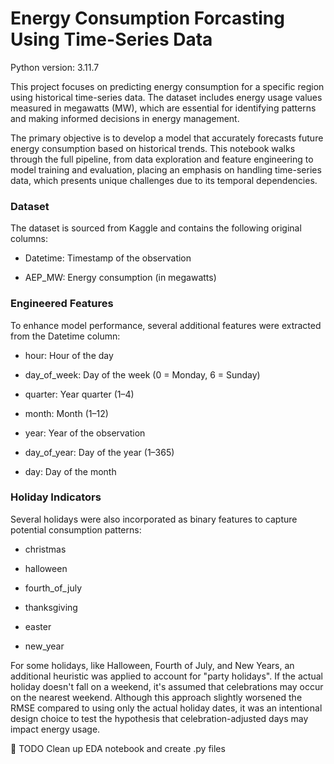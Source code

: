 # Energy Consumption Forcasting Using Time-Series Data

Python version: 3.11.7 <br/>

This project focuses on predicting energy consumption for a specific region using historical time-series data. The dataset includes energy usage values measured in megawatts (MW), which are essential for identifying patterns and making informed decisions in energy management.

The primary objective is to develop a model that accurately forecasts future energy consumption based on historical trends. This notebook walks through the full pipeline, from data exploration and feature engineering to model training and evaluation, placing an emphasis on handling time-series data, which presents unique challenges due to its temporal dependencies.

### Dataset <br/>
The dataset is sourced from Kaggle and contains the following original columns:

- Datetime: Timestamp of the observation

- AEP_MW: Energy consumption (in megawatts)

### Engineered Features <br/>
To enhance model performance, several additional features were extracted from the Datetime column:

- hour: Hour of the day

- day_of_week: Day of the week (0 = Monday, 6 = Sunday)

- quarter: Year quarter (1–4)

- month: Month (1–12)

- year: Year of the observation

- day_of_year: Day of the year (1–365)

- day: Day of the month

### Holiday Indicators <br/>
Several holidays were also incorporated as binary features to capture potential consumption patterns:

- christmas

- halloween

- fourth_of_july

- thanksgiving

- easter

- new_year

For some holidays, like Halloween, Fourth of July, and New Years, an additional heuristic was applied to account for "party holidays". If the actual holiday doesn't fall on a weekend, it's assumed that celebrations may occur on the nearest weekend. Although this approach slightly worsened the RMSE compared to using only the actual holiday dates, it was an intentional design choice to test the hypothesis that celebration-adjusted days may impact energy usage.

🚧 TODO
Clean up EDA notebook and create .py files

